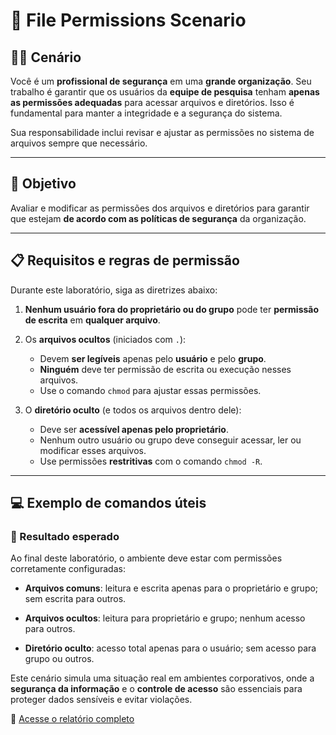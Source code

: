 # 🔐 File Permissions Scenario

## 🧑‍💼 Cenário

Você é um **profissional de segurança** em uma **grande organização**. Seu trabalho é garantir que os usuários da **equipe de pesquisa** tenham **apenas as permissões adequadas** para acessar arquivos e diretórios. Isso é fundamental para manter a integridade e a segurança do sistema.

Sua responsabilidade inclui revisar e ajustar as permissões no sistema de arquivos sempre que necessário.

---

## 🎯 Objetivo

Avaliar e modificar as permissões dos arquivos e diretórios para garantir que estejam **de acordo com as políticas de segurança** da organização.

---

## 📋 Requisitos e regras de permissão

Durante este laboratório, siga as diretrizes abaixo:

1. **Nenhum usuário fora do proprietário ou do grupo** pode ter **permissão de escrita** em **qualquer arquivo**.

2. Os **arquivos ocultos** (iniciados com `.`):
   - Devem **ser legíveis** apenas pelo **usuário** e pelo **grupo**.
   - **Ninguém** deve ter permissão de escrita ou execução nesses arquivos.
   - Use o comando `chmod` para ajustar essas permissões.

3. O **diretório oculto** (e todos os arquivos dentro dele):
   - Deve ser **acessível apenas pelo proprietário**.
   - Nenhum outro usuário ou grupo deve conseguir acessar, ler ou modificar esses arquivos.
   - Use permissões **restritivas** com o comando `chmod -R`.

---

## 💻 Exemplo de comandos úteis

### 🧪 Resultado esperado

Ao final deste laboratório, o ambiente deve estar com permissões corretamente configuradas:

- **Arquivos comuns**: leitura e escrita apenas para o proprietário e grupo; sem escrita para outros.

- **Arquivos ocultos**: leitura para proprietário e grupo; nenhum acesso para outros.

- **Diretório oculto**: acesso total apenas para o usuário; sem acesso para grupo ou outros.

Este cenário simula uma situação real em ambientes corporativos, onde a **segurança da informação** e o **controle de acesso** são essenciais para proteger dados sensíveis e evitar violações.

🔗 [Acesse o relatório completo](file-permissions.md)